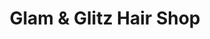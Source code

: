 ---
title: "Glam & Glitz Hair Shop"
url: /brighton-and-hove/glam-and-glitz-hair-shop/
shop: hairdresser supply
---